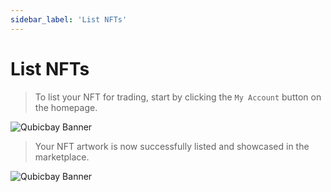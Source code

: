```yaml
---
sidebar_label: 'List NFTs'
---
```


# List NFTs

> To list your NFT for trading, start by clicking the `My Account` button on the homepage.

![Qubicbay Banner](/img/qubicbay/Screenshot_14.png)

> Your NFT artwork is now successfully listed and showcased in the marketplace.

![Qubicbay Banner](/img/qubicbay/Screenshot_15.png)
